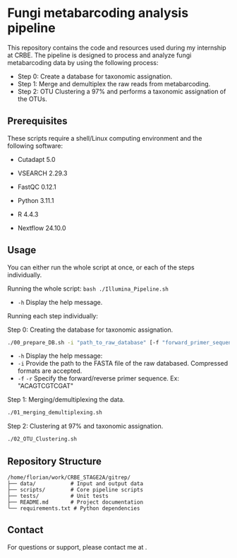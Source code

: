 # Fungi metabarcoding analysis pipeline

This repository contains the code and resources used during my internship at CRBE. The pipeline is designed to process and analyze fungi metabarcoding data by using the following process:
- Step 0: Create a database for taxonomic assignation.
- Step 1: Merge and demultiplex the raw reads from metabarcoding.
- Step 2: OTU Clustering a 97% and performs a taxonomic assignation of the OTUs.

## Prerequisites
These scripts require a shell/Linux computing environment and the following software:
- Cutadapt 5.0
- VSEARCH 2.29.3
- FastQC 0.12.1
- Python 3.11.1
- R 4.4.3

- Nextflow 24.10.0

## Usage
You can either run the whole script at once, or each of the steps individually.

Running the whole script:
    ```bash
    ./Illumina_Pipeline.sh 
    ```
- `-h` Display the help message.

Running each step individually:

Step 0: Creating the database for taxonomic assignation.
``` bash
./00_prepare_DB.sh -i "path_to_raw_database" [-f "forward_primer_sequence"] [-r "reverse_primer_sequence"] [-h]
```
-  `-h` Display the help message:
- `-i` Provide the path to the FASTA file of the raw databased. Compressed formats are accepted.
- `-f` `-r` Specify the forward/reverse primer sequence. Ex: "ACAGTCGTCGAT"  

Step 1: Merging/demultiplexing the data.
```bash
./01_merging_demultiplexing.sh 
```
Step 2: Clustering at 97% and taxonomic assignation.
```bash
./02_OTU_Clustering.sh  
```
## Repository Structure
```
/home/florian/work/CRBE_STAGE2A/gitrep/
├── data/           # Input and output data
├── scripts/        # Core pipeline scripts
├── tests/          # Unit tests
├── README.md       # Project documentation
└── requirements.txt # Python dependencies
```

## Contact
For questions or support, please contact me at .